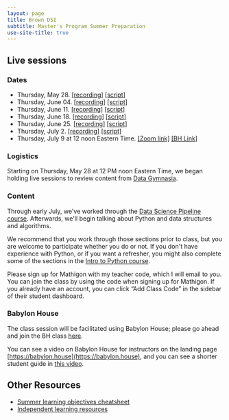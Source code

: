 ```yaml
---
layout: page
title: Brown DSI
subtitle: Master's Program Summer Preparation
use-site-title: true
---
```


## Live sessions

### Dates

* Thursday, May 28. [[recording]](https://brown.zoom.us/rec/share/7MlbEo-q01xJbYHctmLvQK0mFaLjeaa803VP-vMFyE_FxR8Cm66a77hN7qT0bvoV) [[script]](https://babylon.house/shared/457Y-X1HA)
* Thursday, June 04. [[recording]](https://brown.zoom.us/rec/share/-8dKAJjI-EJJSYXdxGvPaLYAL5XKX6a823QYqaAOzBozrR2lpktVRdnOr6LqeaDG) [[script]](https://babylon.house/shared/UZKU-GWRI)
* Thursday, June 11. [[recording]](https://brown.zoom.us/rec/share/2Ol_KZSq-FpJfdLo2lPNQKwrILWiX6a80yZPrKAOy0bM3LIYVQCQzUkMhQGcaaR1?startTime=1591890486000) [[script]](https://babylon.house/shared/2WTG-2OHJ)
* Thursday, June 18. [[recording]](
https://brown.zoom.us/rec/share/_vNtFZPUqWxLYa_17R-EC5xwHITlaaa8hCcf_6YImB4yMESBGW8HUSGr6MmMbe6t) [[script]](https://babylon.house/shared/MWA4-37CO)
* Thursday, June 25. [[recording]](https://brown.zoom.us/rec/share/y8lFDIys1WxOHoXKsVyHUOkQRam5aaa8hHMbq_NbxBHrKLT8tVW54Nd_CGWgvsw) [[script]](https://babylon.house/shared/G8N0-PW5H)
* Thursday, July 2. [[recording]](https://brown.zoom.us/rec/share/3PErc7LcyztIZbfC2kzjdKliL6Liaaa82yMc8vVZn0fEsE7Mpqt75tIJZOiH-87D?startTime=1593705149000) [[script]](https:/babylon.house/shared/448T-DUJK)
* Thursday, July 9 at 12 noon Eastern Time. [[Zoom link]](https://brown.zoom.us/j/94575712174) [[BH Link]](https://babylon.house/projects/a5543fce-71d1-4256-89cd-70845ee2cafb/join)


### Logistics

Starting on Thursday, May 28 at 12 PM noon Eastern Time, we began holding live sessions to review content from [Data Gymnasia](https://mathigon.org/data-gymnasia).

### Content 

Through early July, we've worked through the [Data Science Pipeline course](https://mathigon.org/course/intro-data-pipeline/introduction). Afterwards, we'll begin talking about Python and data structures and algorithms.

We recommend that you work through those sections prior to class, but you are welcome to participate whether you do or not. If you don't have experience with Python, or if you want a refresher, you might also complete some of the sections in the [Intro to Python course](https://mathigon.org/course/programming-in-python/introduction).

Please sign up for Mathigon with my teacher code, which I will email to you. You can join the class by using the code when signing up for Mathigon. If you already have an account, you can click “Add Class Code” in the sidebar of their student dashboard.

### Babylon House

The class session will be facilitated using Babylon House; please go ahead and join the BH class [here](https://babylon.house/projects/a5543fce-71d1-4256-89cd-70845ee2cafb/join).

You can see a video on Babylon House for instructors on the landing page [https://babylon.house](https://babylon.house), and you can see a shorter student guide in [this video](https://youtu.be/RZB2W1R3t3c).


## Other Resources

* [Summer learning objectives cheatsheet](docs/cheatsheets/prelim-cheatsheet.pdf)
* [Independent learning resources](https://airtable.com/shr7NtBSsaay7nSzD)